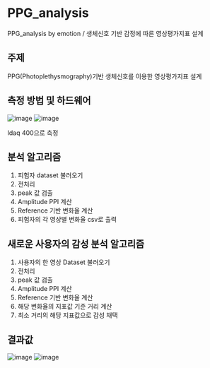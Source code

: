 # PPG_analysis 
PPG_analysis by emotion / 생체신호 기반 감정에 따른 영상평가지표 설계
## 주제
PPG(Photoplethysmography)기반 생체신호를 이용한 영상평가지표 설계

## 측정 방법 및 하드웨어
![image](https://user-images.githubusercontent.com/72767245/97099017-f97d3480-16c6-11eb-9ee4-f6572329b609.png) ![image](https://user-images.githubusercontent.com/72767245/97099026-10bc2200-16c7-11eb-8041-d2b436b58b88.png)

Idaq 400으로 측정

## 분석 알고리즘
1. 피험자 dataset 불러오기
2. 전처리
3. peak 값 검출
4. Amplitude PPI 계산
5. Reference 기반 변화율 계산
6. 피험자의 각 영상별 변화율 csv로 출력

## 새로운 사용자의 감성 분석 알고리즘
1. 사용자의 한 영상 Dataset 불러오기
2. 전처리
3. peak 값 검출
4. Amplitude PPI 계산
5. Reference 기반 변화율 계산
6. 해당 변화율의 지표값 기준 거리 계산
7. 최소 거리의 해당 지표값으로 감성 채택

## 결과값
![image](https://user-images.githubusercontent.com/72767245/97099053-8b853d00-16c7-11eb-881e-a7b3c3031d9e.png)
![image](https://user-images.githubusercontent.com/72767245/97099074-c0918f80-16c7-11eb-9c1b-079f724d5ae1.png)

